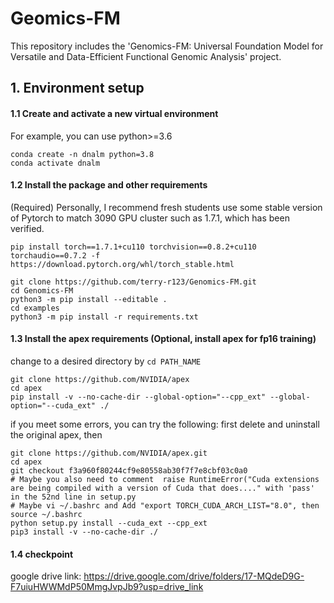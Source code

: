 # Geomics-FM
This repository includes the 'Genomics-FM: Universal Foundation Model for Versatile and Data-Efficient Functional Genomic Analysis' project.  

## 1. Environment setup



#### 1.1 Create and activate a new virtual environment
For example, you can use python>=3.6
```
conda create -n dnalm python=3.8
conda activate dnalm
```



#### 1.2 Install the package and other requirements

(Required)
Personally, I recommend fresh students use some stable version of Pytorch to match 3090 GPU cluster such as 1.7.1, which has been verified.
```
pip install torch==1.7.1+cu110 torchvision==0.8.2+cu110 torchaudio==0.7.2 -f https://download.pytorch.org/whl/torch_stable.html

git clone https://github.com/terry-r123/Genomics-FM.git
cd Genomics-FM
python3 -m pip install --editable .
cd examples
python3 -m pip install -r requirements.txt
```
#### 1.3 Install the apex requirements (Optional, install apex for fp16 training)

change to a desired directory by `cd PATH_NAME`

```
git clone https://github.com/NVIDIA/apex
cd apex
pip install -v --no-cache-dir --global-option="--cpp_ext" --global-option="--cuda_ext" ./
```

if you meet some errors, you can try the following:
first delete and uninstall the original apex, then
```
git clone https://github.com/NVIDIA/apex.git
cd apex
git checkout f3a960f80244cf9e80558ab30f7f7e8cbf03c0a0
# Maybe you also need to comment  raise RuntimeError("Cuda extensions are being compiled with a version of Cuda that does...." with 'pass' in the 52nd line in setup.py
# Maybe vi ~/.bashrc and Add "export TORCH_CUDA_ARCH_LIST="8.0", then source ~/.bashrc 
python setup.py install --cuda_ext --cpp_ext
pip3 install -v --no-cache-dir ./
```
#### 1.4 checkpoint
google drive link: https://drive.google.com/drive/folders/17-MQdeD9G-F7uiuHWWMdP50MmgJvpJb9?usp=drive_link

